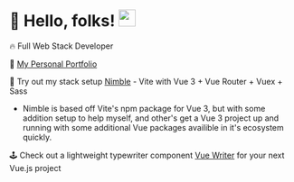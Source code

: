 # 🚀 Hello, folks! <img src="https://raw.githubusercontent.com/MartinHeinz/MartinHeinz/master/wave.gif" width="30px">

🔥  Full Web Stack Developer

🌱 <a href='https://quelchlax.tech' target="_blank"> My Personal Portfolio</a>

🧪  Try out my stack setup <a href='https://github.com/quelchx/nimble'>Nimble</a> - Vite with Vue 3 + Vue Router + Vuex + Sass
- Nimble is based off Vite's npm package for Vue 3, but with some addition setup to help myself, and other's get a Vue 3 project up and running with some additional Vue packages availible in it's ecosystem quickly. 

🕹️ Check out a lightweight typewriter component <a href='https://www.npmjs.com/package/vue-writer'>Vue Writer</a>  for your next Vue.js project 



